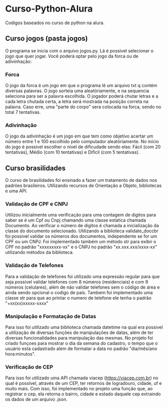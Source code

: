 # Curso-Python-Alura

Codigos baseados no curso de python na alura.

## Curso jogos (pasta jogos)

O programa se inicia com o arquivo jogos.py. Lá é possivel selecionar o jogo que quer jogar. Você poderá optar pelo jogo da forca ou de adivinhação:

### Forca

O jogo da forca é um jogo em que o programa lê um arquivo txt q contém diversas palavras. O jogo sorteia uma aleatóriamente, e na sequencia  seleciona para ser a palavra escolhida. O jogador poderá chutar letras e a cada letra chutada certa, a letra será mostrada na posição correta na palavra. Caso erre, uma "parte do corpo" sera colocada na forca, sendo no total 7 tentativas. 

### Adivinhação 

O jogo da adivinhação é um jogo em que tem como objetivo acertar um número entre 1 e 100 escolhido pelo computador aleatóriamente. No início do jogo é possivel escolher o nível de dificudade sendo elas: Fácil (com 20 tentativas), Médio (com 10 tentativas) e Difícil (com 5 tentativas).

## Curso brasilidades

O curso de brasilidades foi ensinado a fazer um tratamento de dados nos padrões brasileiros. Utilizando recursos de Orientação a Objeto, bibliotecas e uma API.

### Validação de CPF e CNPJ

Utilizou inicialmente uma verificação para uma contagem de digitos para saber se é um Cpf ou Cnpj chamando uma classe estatica chamada Documento. Ao verificar o número de digitos é chamada a inicialização da classe do documento selecionado. Utilizando a biblioteca validate_doccbr foi possivel validar os números dos documentos, independente se for um CPF ou um CNPJ. Foi implementado também um método str para exibir o CPF no padrão "xxxxxxxxx-xx" e o CNPJ no padrão "xx.xxx.xxx/xxxx-xx" utilizando métodos da biblioteca. 

### Validação de Telefones

Para a validação de telefones foi utilizado uma expressão regular para que seja possivel validar telefones com 8 números (residenciais) e com 9 números (celulares), além de não validar telefones sem o código de área e ainda sendo opcional o codigo de país. Tambem foi implementado uma classe str para que ao printar o numero de telefone ele tenha o padrão "+xx(xx)xxxxx-xxxx" 

### Manipulação e Formatação de Datas

Para isso foi utilizado uma biblioteca chamada datetime na qual era possivel a utilização de diversas funções de manipulações de datas, além de ter diversas funcionalidades para manipulação das mesmas. No projeto foi criado funçoes para mostrar o dia da semana do cadastro, o tempo que o usuário esta cadastrado alem de formatar a data no padrão "dia/mês/ano hora:minutos".

### Verificação de CEP

Para isso foi utilizado uma API chamada viacep (https://viacep.com.br) no qual é possível, através de um CEP, ter retornos de logradouro, cidade, uf e muito mais. Com isso, foi implementado no projeto uma função que, ao registrar o cep, ela retorna o bairro, cidade e estado daquele cep extraindo os dados de um arquivo .json. 


